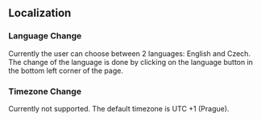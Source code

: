 Localization
------------


### Language Change
Currently the user can choose between 2 languages: English and Czech.
The change of the language is done by clicking on the language button in the bottom left corner of the page.

### Timezone Change
Currently not supported. The default timezone is UTC +1 (Prague).